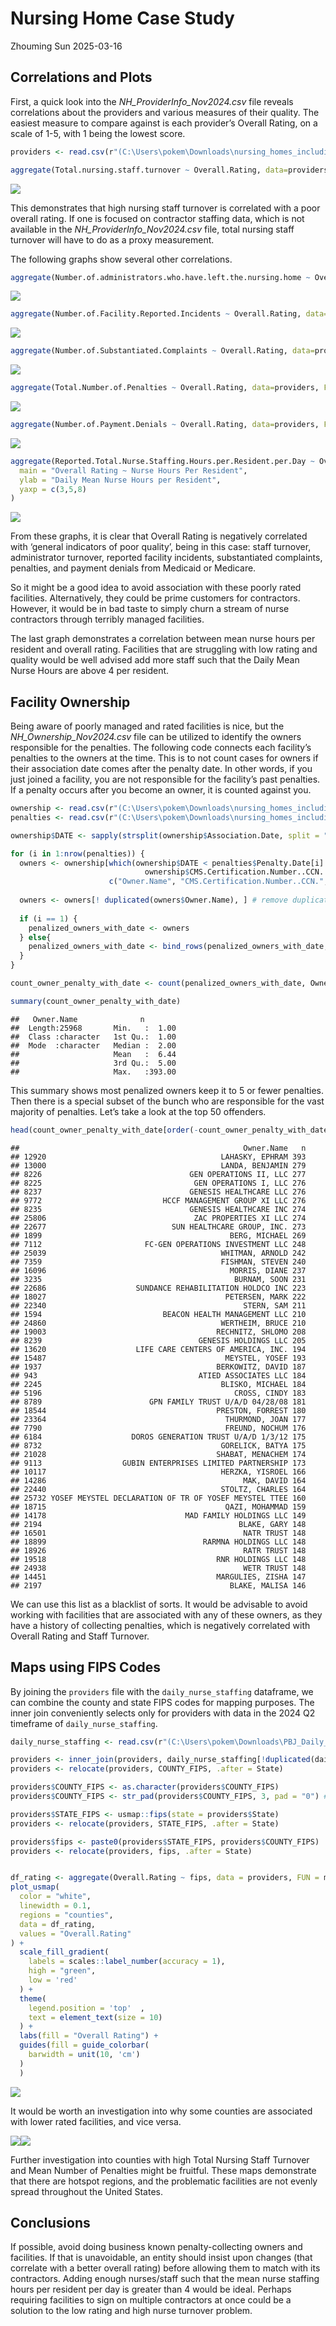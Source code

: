 Nursing Home Case Study
================
Zhouming Sun
2025-03-16

  

## Correlations and Plots

First, a quick look into the *NH_ProviderInfo_Nov2024.csv* file reveals
correlations about the providers and various measures of their quality.
The easiest measure to compare against is each provider’s Overall
Rating, on a scale of 1-5, with 1 being the lowest score.

``` r
providers <- read.csv(r"(C:\Users\pokem\Downloads\nursing_homes_including_rehab_services_current_data\NH_ProviderInfo_Nov2024.csv)")

aggregate(Total.nursing.staff.turnover ~ Overall.Rating, data=providers, FUN = mean) %>% plot(main = "Overall Rating ~ Mean Total Nursing Staff Turnover")
```

![](Nursing-Home-Analysis_files/figure-gfm/providers%20turnover-1.png)<!-- -->

This demonstrates that high nursing staff turnover is correlated with a
poor overall rating. If one is focused on contractor staffing data,
which is not available in the *NH_ProviderInfo_Nov2024.csv* file, total
nursing staff turnover will have to do as a proxy measurement.

The following graphs show several other correlations.

``` r
aggregate(Number.of.administrators.who.have.left.the.nursing.home ~ Overall.Rating, data=providers, FUN = mean) %>% plot(main = "Overall Rating ~ Mean Number of departed administrators")
```

![](Nursing-Home-Analysis_files/figure-gfm/providers%20other%20aggregations-1.png)<!-- -->

``` r
aggregate(Number.of.Facility.Reported.Incidents ~ Overall.Rating, data=providers, FUN = mean) %>% plot(main = "Overall Rating ~ Mean Number of Facility Reported Incidents")
```

![](Nursing-Home-Analysis_files/figure-gfm/providers%20other%20aggregations-2.png)<!-- -->

``` r
aggregate(Number.of.Substantiated.Complaints ~ Overall.Rating, data=providers, FUN = mean) %>% plot(main = "Overall Rating ~ Mean Number of Substantiated Complaints")
```

![](Nursing-Home-Analysis_files/figure-gfm/providers%20other%20aggregations-3.png)<!-- -->

``` r
aggregate(Total.Number.of.Penalties ~ Overall.Rating, data=providers, FUN = mean) %>% plot(main = "Overall Rating ~ Mean Number of Penalties")
```

![](Nursing-Home-Analysis_files/figure-gfm/providers%20other%20aggregations-4.png)<!-- -->

``` r
aggregate(Number.of.Payment.Denials ~ Overall.Rating, data=providers, FUN = sum) %>% plot(main = "Overall Rating ~ Total Number of Payment Denials", sub="Note: Payment denials are from Medicaid or Medicare" )
```

![](Nursing-Home-Analysis_files/figure-gfm/providers%20other%20aggregations-5.png)<!-- -->

``` r
aggregate(Reported.Total.Nurse.Staffing.Hours.per.Resident.per.Day ~ Overall.Rating, data=providers, FUN = mean) %>% plot(
  main = "Overall Rating ~ Nurse Hours Per Resident",
  ylab = "Daily Mean Nurse Hours per Resident", 
  yaxp = c(3,5,8)
)
```

![](Nursing-Home-Analysis_files/figure-gfm/providers%20other%20aggregations-6.png)<!-- -->

From these graphs, it is clear that Overall Rating is negatively
correlated with ‘general indicators of poor quality’, being in this
case: staff turnover, administrator turnover, reported facility
incidents, substantiated complaints, penalties, and payment denials from
Medicaid or Medicare.

So it might be a good idea to avoid association with these poorly rated
facilities. Alternatively, they could be prime customers for
contractors. However, it would be in bad taste to simply churn a stream
of nurse contractors through terribly managed facilities.

The last graph demonstrates a correlation between mean nurse hours per
resident and overall rating. Facilities that are struggling with low
rating and quality would be well advised add more staff such that the
Daily Mean Nurse Hours are above 4 per resident.

## Facility Ownership

Being aware of poorly managed and rated facilities is nice, but the
*NH_Ownership_Nov2024.csv* file can be utilized to identify the owners
responsible for the penalties. The following code connects each
facility’s penalties to the owners at the time. This is to not count
cases for owners if their association date comes after the penalty date.
In other words, if you just joined a facility, you are not responsible
for the facility’s past penalties. If a penalty occurs after you become
an owner, it is counted against you.

``` r
ownership <- read.csv(r"(C:\Users\pokem\Downloads\nursing_homes_including_rehab_services_current_data\NH_Ownership_Nov2024.csv)")
penalties <- read.csv(r"(C:\Users\pokem\Downloads\nursing_homes_including_rehab_services_current_data\NH_Penalties_Nov2024.csv)")

ownership$DATE <- sapply(strsplit(ownership$Association.Date, split = " ", fixed = TRUE), function(x)(x[2])) %>% as.Date("%m/%d/%Y")

for (i in 1:nrow(penalties)) {
  owners <- ownership[which(ownership$DATE < penalties$Penalty.Date[i] & 
                              ownership$CMS.Certification.Number..CCN. == penalties$CMS.Certification.Number..CCN.[i]) , 
                      c("Owner.Name", "CMS.Certification.Number..CCN.", "DATE")]
  
  owners <- owners[! duplicated(owners$Owner.Name), ] # remove duplicate owners for a single penalty
  
  if (i == 1) {
    penalized_owners_with_date <- owners
  } else{
    penalized_owners_with_date <- bind_rows(penalized_owners_with_date, owners)
  }
}

count_owner_penalty_with_date <- count(penalized_owners_with_date, Owner.Name)

summary(count_owner_penalty_with_date)
```

    ##   Owner.Name              n         
    ##  Length:25968       Min.   :  1.00  
    ##  Class :character   1st Qu.:  1.00  
    ##  Mode  :character   Median :  2.00  
    ##                     Mean   :  6.44  
    ##                     3rd Qu.:  5.00  
    ##                     Max.   :393.00

This summary shows most penalized owners keep it to 5 or fewer
penalties. Then there is a special subset of the bunch who are
responsible for the vast majority of penalties. Let’s take a look at the
top 50 offenders.

``` r
head(count_owner_penalty_with_date[order(-count_owner_penalty_with_date$n), ] , 50)
```

    ##                                                  Owner.Name   n
    ## 12920                                       LAHASKY, EPHRAM 393
    ## 13000                                       LANDA, BENJAMIN 279
    ## 8226                                 GEN OPERATIONS II, LLC 277
    ## 8225                                  GEN OPERATIONS I, LLC 276
    ## 8237                                 GENESIS HEALTHCARE LLC 276
    ## 9772                           HCCF MANAGEMENT GROUP XI LLC 276
    ## 8235                                 GENESIS HEALTHCARE INC 274
    ## 25806                                 ZAC PROPERTIES XI LLC 274
    ## 22677                            SUN HEALTHCARE GROUP, INC. 273
    ## 1899                                          BERG, MICHAEL 269
    ## 7112                       FC-GEN OPERATIONS INVESTMENT LLC 248
    ## 25039                                       WHITMAN, ARNOLD 242
    ## 7359                                        FISHMAN, STEVEN 240
    ## 16096                                         MORRIS, DIANE 237
    ## 3235                                           BURNAM, SOON 231
    ## 22686                    SUNDANCE REHABILITATION HOLDCO INC 223
    ## 18027                                        PETERSEN, MARK 222
    ## 22340                                            STERN, SAM 211
    ## 1594                           BEACON HEALTH MANAGEMENT LLC 210
    ## 24860                                       WERTHEIM, BRUCE 210
    ## 19003                                      RECHNITZ, SHLOMO 208
    ## 8239                                   GENESIS HOLDINGS LLC 205
    ## 13620                    LIFE CARE CENTERS OF AMERICA, INC. 194
    ## 15487                                        MEYSTEL, YOSEF 193
    ## 1937                                       BERKOWITZ, DAVID 187
    ## 943                                    ATIED ASSOCIATES LLC 184
    ## 2245                                        BLISKO, MICHAEL 184
    ## 5196                                           CROSS, CINDY 183
    ## 8789                        GPN FAMILY TRUST U/A/D 04/28/08 181
    ## 18544                                      PRESTON, FORREST 180
    ## 23364                                        THURMOND, JOAN 177
    ## 7790                                         FREUND, NOCHUM 176
    ## 6184                    DOROS GENERATION TRUST U/A/D 1/3/12 175
    ## 8732                                        GORELICK, BATYA 175
    ## 21028                                      SHABAT, MENACHEM 174
    ## 9113                  GUBIN ENTERPRISES LIMITED PARTNERSHIP 173
    ## 10117                                       HERZKA, YISROEL 166
    ## 14286                                            MAK, DAVID 164
    ## 22440                                       STOLTZ, CHARLES 164
    ## 25732 YOSEF MEYSTEL DECLARATION OF TR OF YOSEF MEYSTEL TTEE 160
    ## 18715                                        QAZI, MOHAMMAD 159
    ## 14178                               MAD FAMILY HOLDINGS LLC 149
    ## 2194                                            BLAKE, GARY 148
    ## 16501                                            NATR TRUST 148
    ## 18899                                   RARMNA HOLDINGS LLC 148
    ## 18926                                            RATR TRUST 148
    ## 19518                                      RNR HOLDINGS LLC 148
    ## 24938                                            WETR TRUST 148
    ## 14451                                      MARGULIES, ZISHA 147
    ## 2197                                          BLAKE, MALISA 146

We can use this list as a blacklist of sorts. It would be advisable to
avoid working with facilities that are associated with any of these
owners, as they have a history of collecting penalties, which is
negatively correlated with Overall Rating and Staff Turnover.

## Maps using FIPS Codes

By joining the `providers` file with the `daily_nurse_staffing`
dataframe, we can combine the county and state FIPS codes for mapping
purposes. The inner join conveniently selects only for providers with
data in the 2024 Q2 timeframe of `daily_nurse_staffing`.

``` r
daily_nurse_staffing <- read.csv(r"(C:\Users\pokem\Downloads\PBJ_Daily_Nurse_Staffing_Q2_2024\PBJ_Daily_Nurse_Staffing_Q2_2024.csv)")

providers <- inner_join(providers, daily_nurse_staffing[!duplicated(daily_nurse_staffing$PROVNUM), c("PROVNUM", "COUNTY_FIPS")], by = c("CMS.Certification.Number..CCN." = "PROVNUM"))
providers <- relocate(providers, COUNTY_FIPS, .after = State)

providers$COUNTY_FIPS <- as.character(providers$COUNTY_FIPS)
providers$COUNTY_FIPS <- str_pad(providers$COUNTY_FIPS, 3, pad = "0") # county FIPS codes should be 3 digits long, and can begin with a 0

providers$STATE_FIPS <- usmap::fips(state = providers$State)
providers <- relocate(providers, STATE_FIPS, .after = State)

providers$fips <- paste0(providers$STATE_FIPS, providers$COUNTY_FIPS)
providers <- relocate(providers, fips, .after = State)


df_rating <- aggregate(Overall.Rating ~ fips, data = providers, FUN = mean)
plot_usmap(
  color = "white", 
  linewidth = 0.1, 
  regions = "counties", 
  data = df_rating, 
  values = "Overall.Rating"
) + 
  scale_fill_gradient(
    labels = scales::label_number(accuracy = 1), 
    high = "green", 
    low = 'red'
  ) + 
  theme(
    legend.position = 'top'  , 
    text = element_text(size = 10)
  ) +
  labs(fill = "Overall Rating") + 
  guides(fill = guide_colorbar(
    barwidth = unit(10, 'cm')
  )
  )
```

![](Nursing-Home-Analysis_files/figure-gfm/unnamed-chunk-2-1.png)<!-- -->

It would be worth an investigation into why some counties are associated
with lower rated facilities, and vice versa.

![](Nursing-Home-Analysis_files/figure-gfm/unnamed-chunk-3-1.png)<!-- -->![](Nursing-Home-Analysis_files/figure-gfm/unnamed-chunk-3-2.png)<!-- -->

Further investigation into counties with high Total Nursing Staff
Turnover and Mean Number of Penalties might be fruitful. These maps
demonstrate that there are hotspot regions, and the problematic
facilities are not evenly spread throughout the United States.

## Conclusions

If possible, avoid doing business known penalty-collecting owners and
facilities. If that is unavoidable, an entity should insist upon changes
(that correlate with a better overall rating) before allowing them to
match with its contractors. Adding enough nurses/staff such that the
mean nurse staffing hours per resident per day is greater than 4 would
be ideal. Perhaps requiring facilities to sign on multiple contractors
at once could be a solution to the low rating and high nurse turnover
problem.
